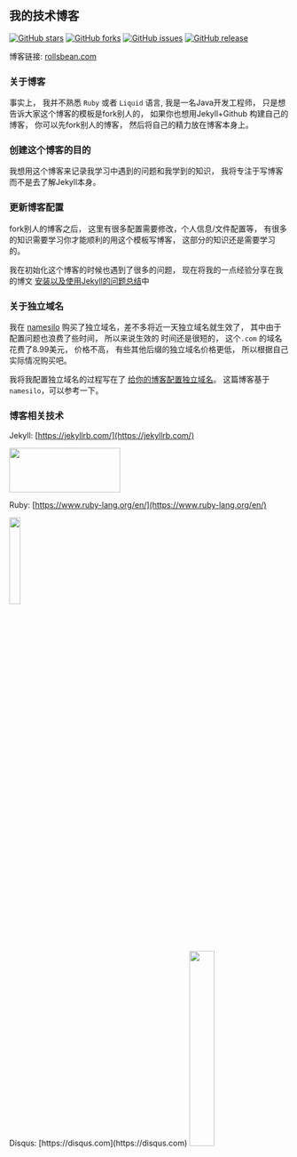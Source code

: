 ## 我的技术博客
[![GitHub stars](https://img.shields.io/github/stars/RollsBean/rollsbean.github.io.svg)](https://github.com/RollsBean/rollsbean.github.com/stargazers)
[![GitHub forks](https://img.shields.io/github/forks/RollsBean/rollsbean.github.io.svg)](https://github.com/RollsBean/rollsbean.github.com/network)
[![GitHub issues](https://img.shields.io/github/issues/RollsBean/rollsbean.github.io.svg)](https://github.com/RollsBean/rollsbean.github.com/issues)
[![GitHub release](https://img.shields.io/github/release/RollsBean/rollsbean.github.io.svg)](https://github.com/RollsBean/rollsbean.github.com/releases)

博客链接: [rollsbean.com](https://rollsbean.com)

### 关于博客

事实上， 我并不熟悉 `Ruby` 或者 `Liquid` 语言, 我是一名Java开发工程师， 只是想告诉大家这个博客的模板是fork别人的， 如果你也想用Jekyll+Github
构建自己的博客， 你可以先fork别人的博客， 然后将自己的精力放在博客本身上。


### 创建这个博客的目的

我想用这个博客来记录我学习中遇到的问题和我学到的知识， 我将专注于写博客而不是去了解Jekyll本身。


### 更新博客配置

fork别人的博客之后， 这里有很多配置需要修改，个人信息/文件配置等， 有很多的知识需要学习你才能顺利的用这个模板写博客， 这部分的知识还是需要学习的。

我在初始化这个博客的时候也遇到了很多的问题， 现在将我的一点经验分享在我的博文 [安装以及使用Jekyll的问题总结](https://rollsbean.com/2018/08/06/initail-blog-bugs-summarize/)中

### 关于独立域名

我在 [namesilo](https://www.namesilo.com) 购买了独立域名，差不多将近一天独立域名就生效了， 其中由于配置问题也浪费了些时间， 所以来说生效的
时间还是很短的， 这个`.com` 的域名花费了8.99美元， 价格不高， 有些其他后缀的独立域名价格更低， 所以根据自己实际情况购买吧。 

我将我配置独立域名的过程写在了 [给你的博客配置独立域名](https://rollsbean.com/2018/08/10/configure-private-domain/)。 这篇博客基于
`namesilo`，可以参考一下。

### 博客相关技术

Jekyll: [https://jekyllrb.com/](https://jekyllrb.com/)

<img src="https://davewentzel.com/images/jekyll.png" width="200px" height="80px"/>

Ruby: [https://www.ruby-lang.org/en/](https://www.ruby-lang.org/en/)

<img src="https://blog.webhostpython.com/wp-content/uploads/2015/08/Ruby-language-e1440787260291.png" width="20%" height="20%"/>
<br>
Disqus: [https://disqus.com](https://disqus.com)

<img src="http://foreveryoungadult.com/_uploads/images-new/50197/disqustips__span.png" width="30%" height="30%"/>